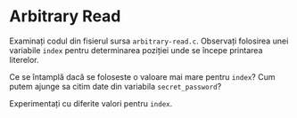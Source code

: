 # Arbitrary Read

Examinați codul din fisierul sursa `arbitrary-read.c`.
Observați folosirea unei variabile `index` pentru determinarea poziției unde se începe printarea literelor.

Ce se întamplă dacă se foloseste o valoare mai mare pentru `index`?
Cum putem ajunge sa citim date din variabila `secret_password`?

Experimentați cu diferite valori pentru `index`.
